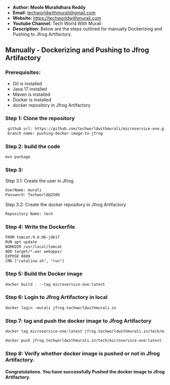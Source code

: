 + <b>Author: Moole Muralidhara Reddy</b></br>
+ <b>Email:</b> techworldwithmurali@gmail.com</br>
+ <b>Website:</b> https://techworldwithmurali.com </br>
+ <b>Youtube Channel:</b> Tech World With Murali</br>
+ <b>Description:</b> Below are the steps outlined for manually Dockerizing and Pushing to Jfrog Artifactory.</br>

## Manually - Dockerizing and Pushing to Jfrog Artifactory

### Prerequisites:
+ Git is installed
+ Java 17 installed
+ Maven is installed
+ Docker is installed
+ docker repository in Jfrog Artifactory

### Step 1: Clone the repository
  
```xml
 github url: https://github.com/techworldwithmurali/microservice-one.git
 branch name: pushing-docker-image-to-jfrog
```
### Step 2: build the code
```xml
mvn package
```
### Step 3:
Step 3.1: Create the user in Jfrog
```xml
UserName: murali
Password: Techworld@2580
```
Step 3.2: Create the docker repository in Jfrog Artifactory
```xml
Repository Name: tech
```
### Step 4: Write the Dockerfile
```xml
FROM tomcat:9.0.96-jdk17
RUN apt update
WORKDIR /usr/local/tomcat
ADD target/*.war webapps/
EXPOSE 8080
CMD ["catalina.sh", "run"]
```

### Step 5: Build the Docker image
```xml
docker build . --tag microservice-one:latest
```
### Step 6: Login to Jfrog Artifactory in local
```xml
docker login -murali jfrog.techworldwithmurali.in
```
### Step 7: tag and push the docker image to Jfrog Artifactory
```xml
docker tag microservice-one:latest jfrog.techworldwithmurali.in/tech/microservice-one:latest

docker push jfrog.techworldwithmurali.in/tech/microservice-one:latest
```

### Step 8: Verify whether docker image is pushed or not in Jfrog Artifactory.


#### Congratulations. You have successfully Pushed the docker image to Jfrog Artifactory.
